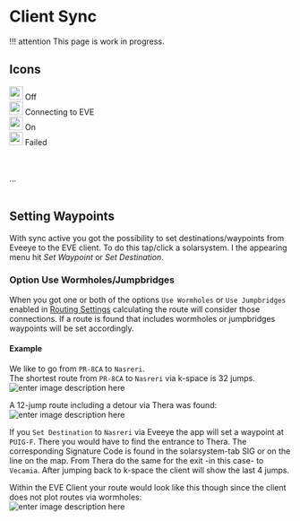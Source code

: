 # Client Sync

!!! attention
    This page is work in progress.

## Icons
<img src="https://raw.githubusercontent.com/Risingson/eedocs/master/docs/images/Marker-100_off.png" width="24" height="24" > Off<br>
<img src="https://raw.githubusercontent.com/Risingson/eedocs/master/docs/images/Marker-100_standby.png" width="24" height="24" > Connecting to EVE<br>
<img src="https://raw.githubusercontent.com/Risingson/eedocs/master/docs/images/Marker-100_on.png" width="24" height="24" > On<br>
<img src="https://raw.githubusercontent.com/Risingson/eedocs/master/docs/images/Marker-100_fail.png" width="24" height="24" > Failed<br>

<br><br>...<br><br>

## Setting Waypoints
With sync active you got the possibility to set destinations/waypoints from Eveeye to the EVE client. To do this tap/click a solarsystem. I the appearing menu hit *Set Waypoint* or *Set Destination*.

### Option Use Wormholes/Jumpbridges
When you got one or both of the options `Use Wormholes` or `Use Jumpbridges` enabled in [Routing Settings](https://eveeye.readthedocs.io/en/latest/ui/settings/#Route) calculating the route will consider those connections. If a route is found that includes wormholes or jumpbridges waypoints will be set accordingly.

#### Example
We like to go from `PR-8CA` to `Nasreri`.<br>
The shortest route from `PR-8CA` to `Nasreri` via k-space is 32 jumps.<br> 
![enter image description here](https://raw.githubusercontent.com/Risingson/eedocs/master/docs/images/route/Wormhole_routing_00.png)

A 12-jump route including a detour via Thera was found:<br>![enter image description here](https://raw.githubusercontent.com/Risingson/eedocs/master/docs/images/route/Wormhole_routing_0.png)

If you `Set Destination` to `Nasreri` via Eveeye the app will set a waypoint at `PUIG-F`. There you would have to find the entrance to Thera. The corresponding Signature Code is found in the solarsystem-tab SIG or on the line on the map. From Thera do the same for the exit -in this case- to `Vecamia`. After jumping back to k-space the client will show the last 4 jumps.<br>

Within the EVE Client your route would look like this though since the client does not plot routes via wormholes:<br>![enter image description here](https://raw.githubusercontent.com/Risingson/eedocs/master/docs/images/route/Wormhole_routing_03.png)
<!--stackedit_data:
eyJoaXN0b3J5IjpbMTM1NDU0Mjk2Niw3MjA5MDMwMjMsLTE3Nj
kzOTQwODgsODI3ODA2ODI3LDE4ODAwMDE4LDE4OTI5MjYwOCwt
NDIxNDU1Mjk4LDEwNjQxMTM3OSwtMTI4MzUzNTA5NywtNzcwOT
M2ODQwLDYwNzU2NDQ3LC0yMTAzNzc1ODYzLDQwNDQxNDYxOSwt
MjA4MDUwODU0NywxMjUzMTQ3NjU1LC0xNDY3MDg4ODk0LDIwMj
g3NzY2MjEsLTE1MTA1MjYwOTEsLTEzNDU4NTMyNzldfQ==
-->